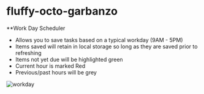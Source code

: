 # fluffy-octo-garbanzo

**Work Day Scheduler
- Allows you to save tasks based on a typical workday (9AM - 5PM)
- Items saved will retain in local storage so long as they are saved prior to refreshing
- Items not yet due will be highlighted green
- Current hour is marked Red
- Previous/past hours will be grey


![workday](https://user-images.githubusercontent.com/26530136/140665275-bae43015-e7bf-4677-823a-7867be72ecbc.PNG)
